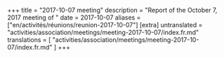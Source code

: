 +++
title = "2017-10-07 meeting"
description = "Report of the October 7, 2017 meeting of "
date = 2017-10-07
aliases = ["en/activités/réunions/reunion-2017-10-07"]
[extra]
untranslated = "activities/association/meetings/meeting-2017-10-07/index.fr.md"
translations = [
    "activities/association/meetings/meeting-2017-10-07/index.fr.md"
]
+++
